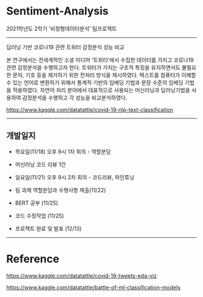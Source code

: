 # Sentiment-Analysis 

2021학년도 2학기 '비정형데이터분석' 팀프로젝트 

- - -
딥러닝 기반 코로나19 관련 트위터 감정분석 성능 비교
 
본 연구에서는 전세계적인 소셜 미디어 '트위터'에서 수집한 데이터를 가지고 코로나19 관련 감정분석을 수행하고자 한다.  트위터가 가지는 구조적 특징을 유지하면서도 불필요한 문자, 기호 등을 제거하기 위한 전처리 방식을 제시하였다. 텍스트를 컴퓨터가 이해할 수 있는 언어로 변환하기 위해서 통계적 기반의 임베딩 기법과 문장 수준의 임베딩 기법을 적용하였다. 자연어 처리 분야에서 대표적으로 사용되는 머신러닝과 딥러닝기법을 사용하여 감정분석을 수행하고 각 성능을 비교분석하였다.

https://www.kaggle.com/datatattle/covid-19-nlp-text-classification 

---

## 개발일지

- 목요일(11/18) 오후 9시 1차 회의 - 역할분담

- 머신러닝 코드 리뷰 1건 
- 일요일(11/21) 오후 9시 2차 회의 - 코드리뷰, 파인튜닝

- 팀 과제 역할분담과 수행사항 제출(11/22)

- BERT 공부 (11/25)
- 코드 수정작업 (11/25)

- 프로젝트 완료 및 발표 (12/13)

- - -
# Reference
https://www.kaggle.com/datatattle/covid-19-tweets-eda-viz

https://www.kaggle.com/datatattle/battle-of-ml-classification-models
